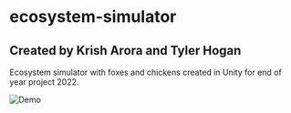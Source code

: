 # ecosystem-simulator
## Created by Krish Arora and Tyler Hogan


Ecosystem simulator with foxes and chickens created in Unity for end of year project 2022.

![Demo](./Ecosystemsimulator.gif)
